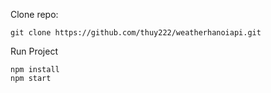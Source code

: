 Clone repo:

```
git clone https://github.com/thuy222/weatherhanoiapi.git
```

Run Project

```
npm install
npm start
```
